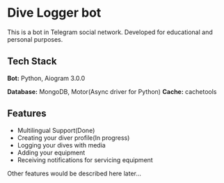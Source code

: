
# Dive Logger bot

This is a bot in Telegram social network. Developed for educational and personal purposes.




## Tech Stack

**Bot:** Python, Aiogram 3.0.0

**Database:** MongoDB, Motor(Async driver for Python)
**Cache:** cachetools 


## Features

- Multilingual Support(Done) 
- Creating your diver profile(In progress)
- Logging your dives with media
- Adding your equipment
- Receiving notifications for servicing equipment

Other features would be described here later...

